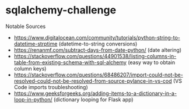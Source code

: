 # sqlalchemy-challenge

Notable Sources 
- https://www.digitalocean.com/community/tutorials/python-string-to-datetime-strptime (datetime-to-string conversions)
- https://renanmf.com/subtract-days-from-date-python/ (date altering)
- https://stackoverflow.com/questions/44901538/listing-columns-in-table-from-existing-schema-with-sql-alchemy (easy way to obtain column keys)
- https://stackoverflow.com/questions/68486207/import-could-not-be-resolved-could-not-be-resolved-from-source-pylance-in-vs-cod (VS Code imports troubleshooting)
- https://www.geeksforgeeks.org/adding-items-to-a-dictionary-in-a-loop-in-python/ (dictionary looping for Flask app)